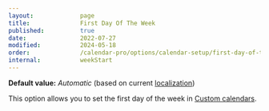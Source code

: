 ```yaml
---
layout:             page
title:              First Day Of The Week
published:          true
date:               2022-07-27
modified:           2024-05-18
order:              /calendar-pro/options/calendar-setup/first-day-of-the-week
internal:           weekStart
---
```

**Default value:** *Automatic* (based on current [localization](../localization/index.md))

This option allows you to set the first day of the week in [Custom calendars](../../features/calendar-systems.md#custom-calendar).
